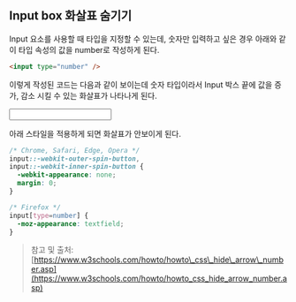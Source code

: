 ## Input box 화살표 숨기기
Input 요소를 사용할 때 타입을 지정할 수 있는데, 숫자만 입력하고 싶은 경우 아래와 같이 타입 속성의 값을 number로 작성하게 된다.

```html
<input type="number" />
```
이렇게 작성된 코드는 다음과 같이 보이는데 숫자 타입이라서 Input 박스 끝에 값을 증가, 감소 시킬 수 있는 화살표가 나타나게 된다.

<input type="number" />

아래 스타일을 적용하게 되면 화살표가 안보이게 된다.
```css
/* Chrome, Safari, Edge, Opera */
input::-webkit-outer-spin-button,
input::-webkit-inner-spin-button {
  -webkit-appearance: none;
  margin: 0;
}

/* Firefox */
input[type=number] {
  -moz-appearance: textfield;
}
```
> 참고 및 출처: [https://www.w3schools.com/howto/howto\_css\_hide\_arrow\_number.asp](https://www.w3schools.com/howto/howto_css_hide_arrow_number.asp)